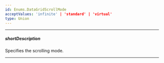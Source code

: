 ```yaml
---
id: Enums.DataGridScrollMode
acceptValues: 'infinite' | 'standard' | 'virtual'
type: Union
---
```

---
##### shortDescription
Specifies the scrolling mode.

---
<!--
dxDataGridOptions.scrolling.mode(/api-reference/10 UI Components/dxDataGrid/9 Types/Scrolling/mode.md)(ui/data_grid.d.ts)
-->